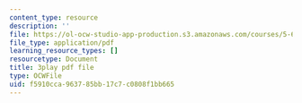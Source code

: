 ```yaml
---
content_type: resource
description: ''
file: https://ol-ocw-studio-app-production.s3.amazonaws.com/courses/5-61-physical-chemistry-fall-2017/f5910cca963785bb17c7c0808f1bb665_N4vMgwWT-80.pdf
file_type: application/pdf
learning_resource_types: []
resourcetype: Document
title: 3play pdf file
type: OCWFile
uid: f5910cca-9637-85bb-17c7-c0808f1bb665
---
```

